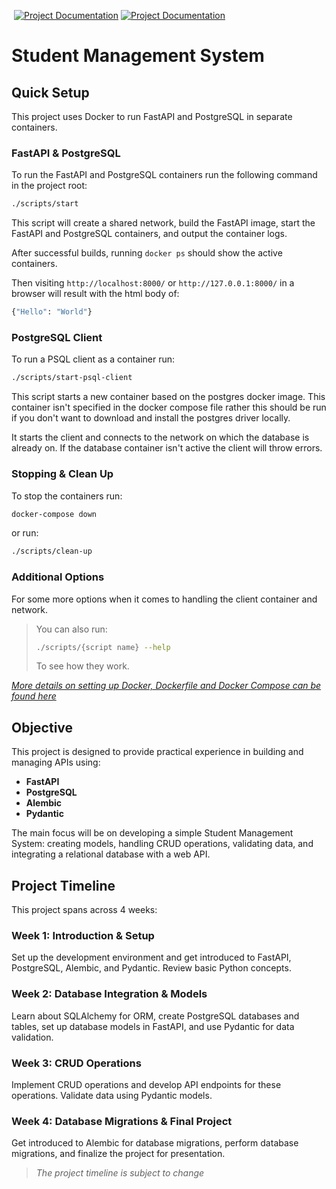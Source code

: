 <a href="https://github.com/SafetImamovic/Student-Management-System/blob/main/README.md"><img src="https://img.shields.io/badge/Lang-EN-red" alt=""></a> <a href="https://github.com/SafetImamovic/Student-Management-System/blob/main/README.bs.md"><img src="https://img.shields.io/badge/Lang-BS-blue" alt="Project Documentation"></a> <a href="https://safetimamovic.github.io/Student-Management-System/starter-topic.html"><img src="https://img.shields.io/badge/Project%20Documentation-gray" alt="Project Documentation"></a>

# Student Management System

## Quick Setup

This project uses Docker to run FastAPI and PostgreSQL in separate containers.

### FastAPI & PostgreSQL

To run the FastAPI and PostgreSQL containers run the following command in the project root:

```Bash
./scripts/start
```

This script will create a shared network, build the FastAPI image, start the FastAPI and PostgreSQL containers, and output the container logs.

After successful builds, running `docker ps` should show the active containers.

Then visiting `http://localhost:8000/` or `http://127.0.0.1:8000/` in a browser will result with the html body of:

```Bash
{"Hello": "World"}
```

### PostgreSQL Client

To run a PSQL client as a container run:

```Bash
./scripts/start-psql-client
```

This script starts a new container based on the postgres docker image.
This container isn't specified in the docker compose file rather this 
should be run if you don't want to download and install the postgres 
driver locally.

It starts the client and connects to the network on which the database is
already on. If the database container isn't active the client will throw 
errors.

### Stopping & Clean Up

To stop the containers run:

```Bash
docker-compose down
```

or run:

```Bash
./scripts/clean-up
```

### Additional Options

For some more options when it comes to handling the client container and network.

> You can also run:
> ```Bash
> ./scripts/{script name} --help
> ```
> To see how they work.

[_More details on setting up Docker, Dockerfile and Docker Compose can be found here_](https://safetimamovic.github.io/Student-Management-System/docker.html)

## Objective

This project is designed to provide practical experience in building and managing APIs using:
- **FastAPI**
- **PostgreSQL**
- **Alembic**
- **Pydantic**

The main focus will be on developing a simple Student Management System: creating models, handling CRUD operations, validating data, and integrating a relational database with a web API.

## Project Timeline

This project spans across 4 weeks:

### Week 1: Introduction & Setup

Set up the development environment and get introduced to FastAPI, PostgreSQL, Alembic, and Pydantic. Review basic Python concepts.

### Week 2: Database Integration & Models

Learn about SQLAlchemy for ORM, create PostgreSQL databases and tables, set up database models in FastAPI, and use Pydantic for data validation.

### Week 3: CRUD Operations

Implement CRUD operations and develop API endpoints for these operations. Validate data using Pydantic models.

### Week 4: Database Migrations & Final Project

Get introduced to Alembic for database migrations, perform database migrations, and finalize the project for presentation.

> _The project timeline is subject to change_
